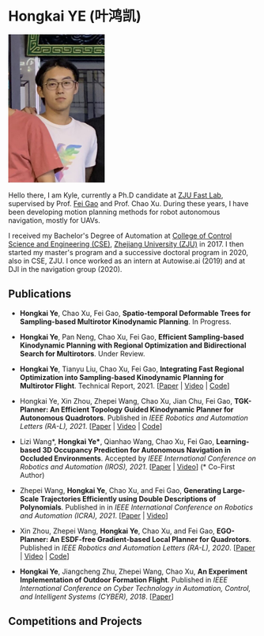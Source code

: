 # Hongkai YE (叶鸿凯)
<img src="misc/me1.jpg" width = "195" height = "300"/>

Hello there, I am Kyle, currently a Ph.D candidate at [ZJU Fast Lab](http://www.kivact.com/), supervised by Prof. [Fei Gao](https://ustfei.com/) and Prof. Chao Xu. During these years, I have been developing motion planning methods for robot autonomous navigation, mostly for UAVs. 

I received my Bachelor's Degree of Automation at [College of Control Science and Engineering (CSE)](http://www.cse.zju.edu.cn/), [Zhejiang University (ZJU)](https://www.zju.edu.cn/english/) in 2017. I then started my master's program and a successive doctoral program in 2020, also in CSE, ZJU. I once worked as an intern at Autowise.ai (2019) and at DJI in the navigation group (2020).

## Publications
* __Hongkai Ye__, Chao Xu, Fei Gao, __Spatio-temporal Deformable Trees for Sampling-based Multirotor Kinodynamic Planning__. In Progress.

* __Hongkai Ye__, Pan Neng, Chao Xu, Fei Gao, __Efficient Sampling-based Kinodynamic Planning with Regional Optimization and Bidirectional Search for Multirotors__. Under Review.

* __Hongkai Ye__, Tianyu Liu, Chao Xu, Fei Gao, __Integrating Fast Regional Optimization into Sampling-based Kinodynamic Planning for Multirotor Flight__. Technical Report, 2021. 
[[Paper](https://arxiv.org/abs/2103.05519) | [Video](https://www.youtube.com/watch?v=gJ6ttY34iWA) | [Code](https://github.com/ZJU-FAST-Lab/kino_sampling_with_regional_opti)]

* Hongkai Ye, Xin Zhou, Zhepei Wang, Chao Xu, Jian Chu, Fei Gao, __TGK-Planner: An Efficient Topology Guided Kinodynamic Planner for Autonomous Quadrotors__. Published in _IEEE Robotics and Automation Letters (RA-L), 2021_. 
[[Paper](https://arxiv.org/abs/2008.03468) | [Video](https://youtu.be/nNS0p8h5zAk) | [Code](https://github.com/ZJU-FAST-Lab/TGK-Planner)]


* Lizi Wang*, __Hongkai Ye*__, Qianhao Wang, Chao Xu, Fei Gao, __Learning-based 3D Occupancy Prediction for Autonomous Navigation in Occluded Environments__. Accepted by _IEEE International Conference on Robotics and Automation (IROS), 2021_. 
[[Paper](https://arxiv.org/abs/2011.03981) | [Video](https://www.youtube.com/watch?v=Qb3ni_j0Dic)] (* Co-First Author)


* Zhepei Wang, __Hongkai Ye__, Chao Xu, and Fei Gao, __Generating Large-Scale Trajectories Efficiently using Double Descriptions of Polynomials__. Published in in _IEEE International Conference on Robotics and Automation (ICRA), 2021_. 
[[Paper](https://arxiv.org/abs/2011.02662) | [Video](https://www.youtube.com/watch?v=tA3fIyggH4I)]


* Xin Zhou, Zhepei Wang, __Hongkai Ye__, Chao Xu, and Fei Gao, __EGO-Planner: An ESDF-free Gradient-based Local Planner for Quadrotors__. Published in _IEEE Robotics and Automation Letters (RA-L), 2020_. 
[[Paper](https://arxiv.org/abs/2008.08835) | [Video](https://www.youtube.com/watch?v=UKoaGW7t7Dk&feature=youtu.be) | [Code](https://github.com/ZJU-FAST-Lab/ego-planner)]


* __Hongkai Ye__, Jiangcheng Zhu, Zhepei Wang, Chao Xu, __An Experiment Implementation of Outdoor Formation Flight__. Published in _IEEE International Conference on Cyber Technology in Automation, Control, and Intelligent Systems (CYBER), 2018_.
[[Paper](https://ieeexplore.ieee.org/document/8688312)]


## Competitions and Projects
